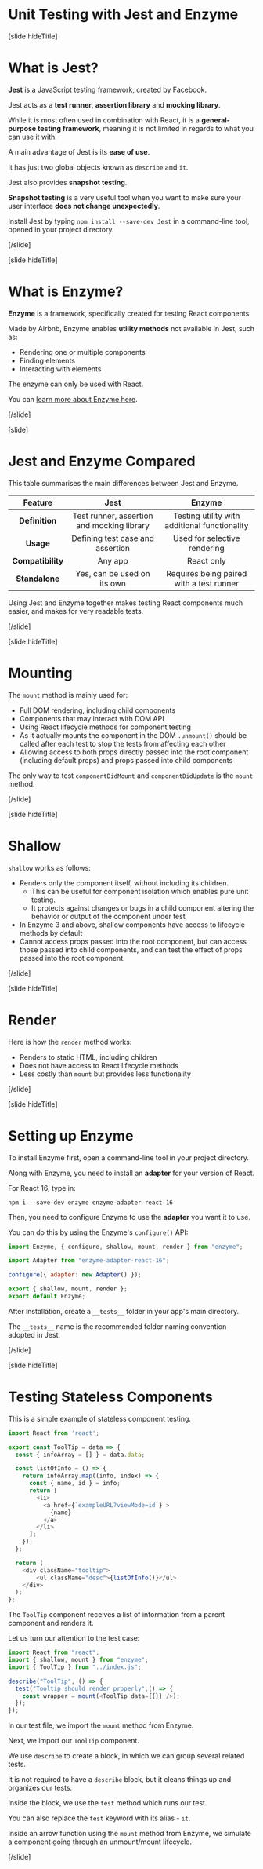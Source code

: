 # Unit Testing with Jest and Enzyme

[slide hideTitle]

# What is Jest?

**Jest** is a JavaScript testing framework, created by Facebook.

Jest acts as a **test runner**, **assertion library** and **mocking library**.

While it is most often used in combination with React, it is a **general-purpose testing framework**, meaning it is not limited in regards to what you can use it with.

A main advantage of Jest is its **ease of use**.

It has just two global objects known as `describe` and `it`.

Jest also provides **snapshot testing**.

**Snapshot testing** is a very useful tool when you want to make sure your user interface **does not change unexpectedly**.

Install Jest by typing `npm install --save-dev Jest` in a command-line tool, opened in your project directory.

[/slide]

[slide hideTitle]

# What is Enzyme?

**Enzyme** is a framework, specifically created for testing React components.

Made by Airbnb, Enzyme enables **utility methods** not available in Jest, such as:

- Rendering one or multiple components
- Finding elements
- Interacting with elements

The enzyme can only be used with React.

You can [learn more about Enzyme here](https://airbnb.io/enzyme/).

[/slide]

[slide]

# Jest and Enzyme Compared

This table summarises the main differences between Jest and Enzyme.

| **Feature**       | **Jest**     | **Enzyme**            |
| :---: | :---: | :---: |
| **Definition**    | Test runner, assertion and mocking library | Testing utility with additional functionality |
| **Usage**         | Defining test case and assertion           | Used for selective rendering                  |
| **Compatibility** | Any app                                    | React only                                    |
| **Standalone**    | Yes, can be used on its own                | Requires being paired with a test runner      |

Using Jest and Enzyme together makes testing React components much easier, and makes for very readable tests.

[/slide]

[slide hideTitle]

# Mounting

The `mount` method is mainly used for:

- Full DOM rendering, including child components
- Components that may interact with DOM API
- Using React lifecycle methods for component testing
- As it actually mounts the component in the DOM `.unmount()` should be called after each test to stop the tests from affecting each other
- Allowing access to both props directly passed into the root component \(including default props\) and props passed into child components

The only way to test `componentDidMount` and `componentDidUpdate` is the `mount` method.

[/slide]

[slide hideTitle]

# Shallow

`shallow` works as follows:

- Renders only the component itself, without including its children.
  - This can be useful for component isolation which enables pure unit testing.
  - It protects against changes or bugs in a child component altering the behavior or output of the component under test
- In Enzyme 3 and above, shallow components have access to lifecycle methods by default
- Cannot access props passed into the root component, but can access those passed into child components, and can test the effect of props passed into the root component.

[/slide]

[slide hideTitle]

# Render

Here is how the `render` method works:

- Renders to static HTML, including children
- Does not have access to React lifecycle methods
- Less costly than `mount` but provides less functionality

[/slide]

[slide hideTitle]

# Setting up Enzyme

To install Enzyme first, open a command\-line tool in your project directory.

Along with Enzyme, you need to install an **adapter** for your version of React.

For React 16, type in:

`npm i --save-dev enzyme enzyme-adapter-react-16`

Then, you need to configure Enzyme to use the **adapter** you want it to use.

You can do this by using the Enzyme's `configure()` API:

```js
import Enzyme, { configure, shallow, mount, render } from "enzyme";

import Adapter from "enzyme-adapter-react-16";

configure({ adapter: new Adapter() });

export { shallow, mount, render };
export default Enzyme;
```

After installation, create a `__tests__` folder in your app's main directory. 

The `__tests__` name is the recommended folder naming convention adopted in Jest.

[/slide]


[slide hideTitle]

# Testing Stateless Components

This is a simple example of stateless component testing.

```js
import React from 'react';

export const ToolTip = data => {
  const { infoArray = [] } = data.data;

  const listOfInfo = () => {
    return infoArray.map((info, index) => {
      const { name, id } = info;
      return [
        <li>
          <a href={`exampleURL?viewMode=id`} >
            {name}
          </a>
        </li>
      ];
    });
  };

  return (
    <div className="tooltip">
        <ul className="desc">{listOfInfo()}</ul>
    </div>
  );
};
```

The `ToolTip` component receives a list of information from a parent component and renders it.

Let us turn our attention to the test case:

```js
import React from "react";
import { shallow, mount } from "enzyme";
import { ToolTip } from "../index.js";

describe("ToolTip", () => {
  test("Tooltip should render properly",() => {
    const wrapper = mount(<ToolTip data={{}} />);
  });
});

```

In our test file, we import the `mount` method from Enzyme.

Next, we import our `ToolTip` component.

We use `describe` to create a block, in which we can group several related tests.

It is not required to have a `describe` block, but it cleans things up and organizes our tests.

Inside the block, we use the `test` method which runs our test.

You can also replace the `test` keyword with its alias \- `it`. 

Inside an arrow function using the `mount` method from Enzyme, we simulate a component going through an unmount/mount lifecycle.


[/slide]
